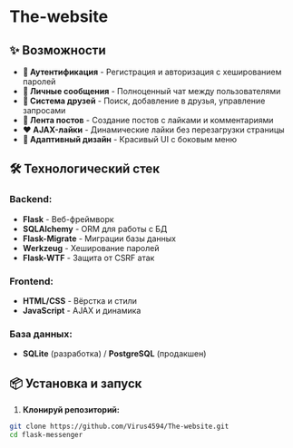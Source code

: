 # The-website
## ✨ Возможности

- **👥 Аутентификация** - Регистрация и авторизация с хешированием паролей
- **💬 Личные сообщения** - Полноценный чат между пользователями
- **🤝 Система друзей** - Поиск, добавление в друзья, управление запросами
- **📝 Лента постов** - Создание постов с лайками и комментариями
- **❤️ AJAX-лайки** - Динамические лайки без перезагрузки страницы
- **🎨 Адаптивный дизайн** - Красивый UI с боковым меню

## 🛠️ Технологический стек

### Backend:
- **Flask** - Веб-фреймворк
- **SQLAlchemy** - ORM для работы с БД
- **Flask-Migrate** - Миграции базы данных
- **Werkzeug** - Хеширование паролей
- **Flask-WTF** - Защита от CSRF атак

### Frontend:
- **HTML/CSS** - Вёрстка и стили
- **JavaScript** - AJAX и динамика

### База данных:
- **SQLite** (разработка) / **PostgreSQL** (продакшен)

## 📦 Установка и запуск

1. **Клонируй репозиторий:**
```bash
git clone https://github.com/Virus4594/The-website.git
cd flask-messenger
